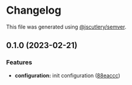 # Changelog

This file was generated using [@jscutlery/semver](https://github.com/jscutlery/semver).

## 0.1.0 (2023-02-21)


### Features

* **configuration:** init configuration ([88eaccc](https://github.com/Weichwarenprojekt/core/commit/88eaccc20c67d35f53bacd9d3860ae5f3d7ef37d))
